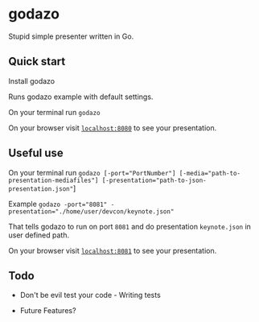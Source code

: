 # godazo
Stupid simple presenter written in Go.

## Quick start
Install godazo

Runs godazo example with default settings.

On your terminal run `godazo`

On your browser visit [`localhost:8080`](http://localhost:8080/) to see your presentation.

## Useful use
On your terminal run `godazo [-port="PortNumber"] [-media="path-to-presentation-mediafiles"] [-presentation="path-to-json-presentation.json"`]

Example `godazo -port="8081" -presentation="./home/user/devcon/keynote.json"`

That tells godazo to run on port `8081` and do presentation `keynote.json` in user defined path.

On your browser visit [`localhost:8081`](http://localhost:8081/) to see your presentation.

## Todo

* Don't be evil test your code - Writing tests

* Future Features?
